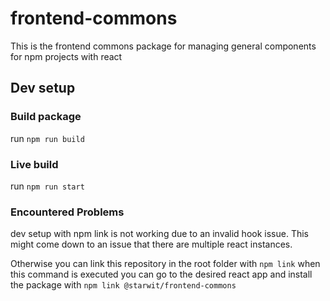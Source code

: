 # frontend-commons

This is the frontend commons package for managing general components for npm projects with react

## Dev setup

### Build package

run `npm run build`

### Live build

run `npm run start`

### Encountered Problems

dev setup with npm link is not working due to an invalid hook issue. This might come down to an issue that there are
multiple react instances.

Otherwise you can link this repository in the root folder with `npm link` when this command is executed you can go to
the desired react app and install the package with `npm link @starwit/frontend-commons`
